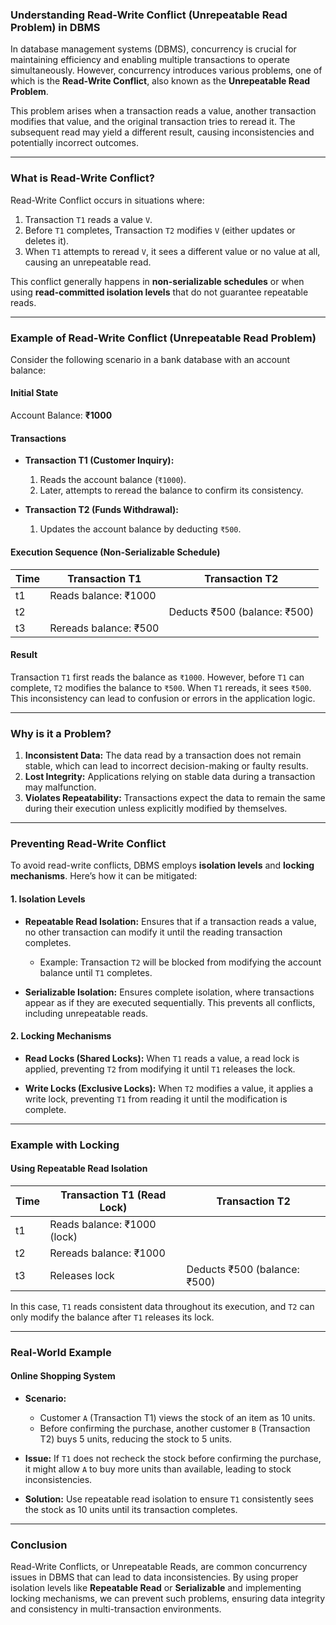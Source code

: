 ### **Understanding Read-Write Conflict (Unrepeatable Read Problem) in DBMS**

In database management systems (DBMS), concurrency is crucial for maintaining efficiency and enabling multiple transactions to operate simultaneously. However, concurrency introduces various problems, one of which is the **Read-Write Conflict**, also known as the **Unrepeatable Read Problem**.

This problem arises when a transaction reads a value, another transaction modifies that value, and the original transaction tries to reread it. The subsequent read may yield a different result, causing inconsistencies and potentially incorrect outcomes.

---

### **What is Read-Write Conflict?**

Read-Write Conflict occurs in situations where:
1. Transaction `T1` reads a value `V`.
2. Before `T1` completes, Transaction `T2` modifies `V` (either updates or deletes it).
3. When `T1` attempts to reread `V`, it sees a different value or no value at all, causing an unrepeatable read.

This conflict generally happens in **non-serializable schedules** or when using **read-committed isolation levels** that do not guarantee repeatable reads.

---

### **Example of Read-Write Conflict (Unrepeatable Read Problem)**

Consider the following scenario in a bank database with an account balance:

#### **Initial State**
Account Balance: **₹1000**

#### **Transactions**

- **Transaction T1 (Customer Inquiry):**
  1. Reads the account balance (`₹1000`).
  2. Later, attempts to reread the balance to confirm its consistency.

- **Transaction T2 (Funds Withdrawal):**
  1. Updates the account balance by deducting `₹500`.

#### **Execution Sequence (Non-Serializable Schedule)**

| Time | Transaction T1                | Transaction T2               |
|------|-------------------------------|------------------------------|
| t1   | Reads balance: ₹1000          |                              |
| t2   |                               | Deducts ₹500 (balance: ₹500) |
| t3   | Rereads balance: ₹500         |                              |

#### **Result**
Transaction `T1` first reads the balance as `₹1000`. However, before `T1` can complete, `T2` modifies the balance to `₹500`. When `T1` rereads, it sees `₹500`. This inconsistency can lead to confusion or errors in the application logic.

---

### **Why is it a Problem?**
1. **Inconsistent Data:** The data read by a transaction does not remain stable, which can lead to incorrect decision-making or faulty results.
2. **Lost Integrity:** Applications relying on stable data during a transaction may malfunction.
3. **Violates Repeatability:** Transactions expect the data to remain the same during their execution unless explicitly modified by themselves.

---

### **Preventing Read-Write Conflict**

To avoid read-write conflicts, DBMS employs **isolation levels** and **locking mechanisms**. Here’s how it can be mitigated:

#### **1. Isolation Levels**
- **Repeatable Read Isolation:**
  Ensures that if a transaction reads a value, no other transaction can modify it until the reading transaction completes.
  
  - Example: Transaction `T2` will be blocked from modifying the account balance until `T1` completes.

- **Serializable Isolation:**
  Ensures complete isolation, where transactions appear as if they are executed sequentially. This prevents all conflicts, including unrepeatable reads.

#### **2. Locking Mechanisms**
- **Read Locks (Shared Locks):**
  When `T1` reads a value, a read lock is applied, preventing `T2` from modifying it until `T1` releases the lock.
  
- **Write Locks (Exclusive Locks):**
  When `T2` modifies a value, it applies a write lock, preventing `T1` from reading it until the modification is complete.

---

### **Example with Locking**

#### **Using Repeatable Read Isolation**

| Time | Transaction T1 (Read Lock)   | Transaction T2               |
|------|------------------------------|------------------------------|
| t1   | Reads balance: ₹1000 (lock)  |                              |
| t2   | Rereads balance: ₹1000       |                              |
| t3   | Releases lock                | Deducts ₹500 (balance: ₹500) |

In this case, `T1` reads consistent data throughout its execution, and `T2` can only modify the balance after `T1` releases its lock.

---

### **Real-World Example**

#### **Online Shopping System**
- **Scenario:**
  - Customer `A` (Transaction T1) views the stock of an item as 10 units.
  - Before confirming the purchase, another customer `B` (Transaction T2) buys 5 units, reducing the stock to 5 units.

- **Issue:**
  If `T1` does not recheck the stock before confirming the purchase, it might allow `A` to buy more units than available, leading to stock inconsistencies.

- **Solution:**
  Use repeatable read isolation to ensure `T1` consistently sees the stock as 10 units until its transaction completes.

---

### **Conclusion**

Read-Write Conflicts, or Unrepeatable Reads, are common concurrency issues in DBMS that can lead to data inconsistencies. By using proper isolation levels like **Repeatable Read** or **Serializable** and implementing locking mechanisms, we can prevent such problems, ensuring data integrity and consistency in multi-transaction environments.